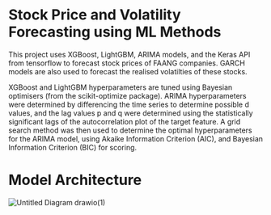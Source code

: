 # Stock Price and Volatility Forecasting using ML Methods
This project uses XGBoost, LightGBM, ARIMA models, and the Keras API from tensorflow to forecast stock prices of FAANG companies. GARCH models are also used to forecast the realised volatilties of these stocks.

XGBoost and LightGBM hyperparameters are tuned using Bayesian optimisers (from the scikit-optimize package). ARIMA hyperparameters were determined by differencing the time series to determine possible d values, and the lag values p and q were determined using the statistically significant lags of the autocorrelation plot of the target feature. A grid search method was then used to determine the optimal hyperparameters for the ARIMA model, using Akaike Information Criterion (AIC), and Bayesian Information Criterion (BIC) for scoring.

# Model Architecture
![Untitled Diagram drawio(1)](https://github.com/user-attachments/assets/707e1257-a14a-448c-9f6d-350fed4ec15e)
